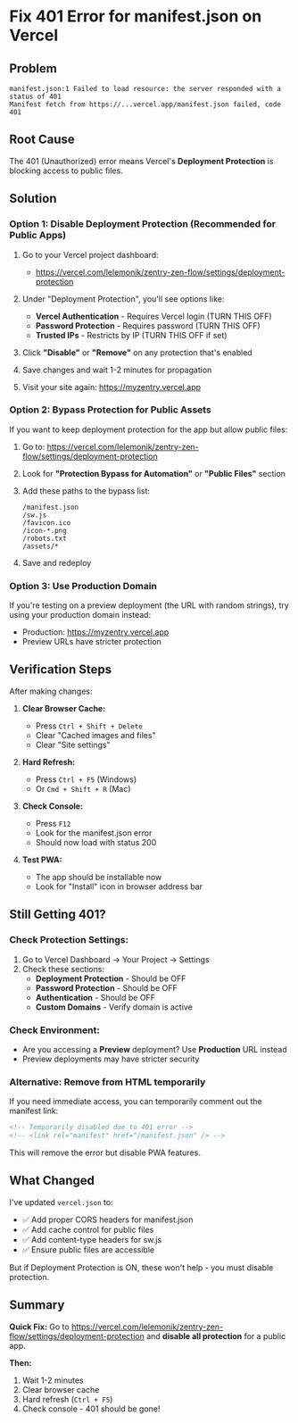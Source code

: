 # Fix 401 Error for manifest.json on Vercel

## Problem
```
manifest.json:1 Failed to load resource: the server responded with a status of 401
Manifest fetch from https://...vercel.app/manifest.json failed, code 401
```

## Root Cause
The 401 (Unauthorized) error means Vercel's **Deployment Protection** is blocking access to public files.

## Solution

### Option 1: Disable Deployment Protection (Recommended for Public Apps)

1. Go to your Vercel project dashboard:
   - https://vercel.com/lelemonik/zentry-zen-flow/settings/deployment-protection

2. Under "Deployment Protection", you'll see options like:
   - **Vercel Authentication** - Requires Vercel login (TURN THIS OFF)
   - **Password Protection** - Requires password (TURN THIS OFF)
   - **Trusted IPs** - Restricts by IP (TURN THIS OFF if set)

3. Click **"Disable"** or **"Remove"** on any protection that's enabled

4. Save changes and wait 1-2 minutes for propagation

5. Visit your site again: https://myzentry.vercel.app

### Option 2: Bypass Protection for Public Assets

If you want to keep deployment protection for the app but allow public files:

1. Go to: https://vercel.com/lelemonik/zentry-zen-flow/settings/deployment-protection

2. Look for **"Protection Bypass for Automation"** or **"Public Files"** section

3. Add these paths to the bypass list:
   ```
   /manifest.json
   /sw.js
   /favicon.ico
   /icon-*.png
   /robots.txt
   /assets/*
   ```

4. Save and redeploy

### Option 3: Use Production Domain

If you're testing on a preview deployment (the URL with random strings), try using your production domain instead:
- Production: https://myzentry.vercel.app
- Preview URLs have stricter protection

## Verification Steps

After making changes:

1. **Clear Browser Cache:**
   - Press `Ctrl + Shift + Delete`
   - Clear "Cached images and files"
   - Clear "Site settings"

2. **Hard Refresh:**
   - Press `Ctrl + F5` (Windows)
   - Or `Cmd + Shift + R` (Mac)

3. **Check Console:**
   - Press `F12`
   - Look for the manifest.json error
   - Should now load with status 200

4. **Test PWA:**
   - The app should be installable now
   - Look for "Install" icon in browser address bar

## Still Getting 401?

### Check Protection Settings:
1. Go to Vercel Dashboard → Your Project → Settings
2. Check these sections:
   - **Deployment Protection** - Should be OFF
   - **Password Protection** - Should be OFF  
   - **Authentication** - Should be OFF
   - **Custom Domains** - Verify domain is active

### Check Environment:
- Are you accessing a **Preview** deployment? Use **Production** URL instead
- Preview deployments may have stricter security

### Alternative: Remove from HTML temporarily

If you need immediate access, you can temporarily comment out the manifest link:

```html
<!-- Temporarily disabled due to 401 error -->
<!-- <link rel="manifest" href="/manifest.json" /> -->
```

This will remove the error but disable PWA features.

## What Changed

I've updated `vercel.json` to:
- ✅ Add proper CORS headers for manifest.json
- ✅ Add cache control for public files
- ✅ Add content-type headers for sw.js
- ✅ Ensure public files are accessible

But if Deployment Protection is ON, these won't help - you must disable protection.

## Summary

**Quick Fix:** 
Go to https://vercel.com/lelemonik/zentry-zen-flow/settings/deployment-protection and **disable all protection** for a public app.

**Then:**
1. Wait 1-2 minutes
2. Clear browser cache
3. Hard refresh (`Ctrl + F5`)
4. Check console - 401 should be gone!
